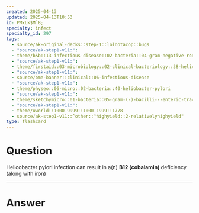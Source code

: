 ```yaml
---
created: 2025-04-13
updated: 2025-04-13T10:53
id: PMxLk$M`8;
specialty: infect
specialty_id: 297
tags:
  - source/ak-original-decks::step-1::lolnotacop::bugs
  - "source/ak-step1-v11:": 
  - theme/b&b::13-infectious-disease::02-bacteria::04-gram-negative-rods
  - "source/ak-step1-v11:": 
  - theme/firstaid::03-microbiology::02-clinical-bacteriology::38-helicobacter-pylori
  - "source/ak-step1-v11:": 
  - source/ome-banner::clinical::06-infectious-disease
  - "source/ak-step1-v11:": 
  - theme/physeo::06-micro::02-bacteria::40-heliobacter-pylori
  - "source/ak-step1-v11:": 
  - theme/sketchymicro::01-bacteria::05-gram-(-)-bacilli---enteric-tract::08-helicobacter-pylori
  - "source/ak-step1-v11:": 
  - theme/uworld::1000-9999::1000-1999::1778
  - source/ak-step1-v11::^other::^highyield::2-relativelyhighyield"
type: flashcard
---
```


# Question
Helicobacter pylori infection can result in a(n) **B12 (cobalamin)** deficiency (along with iron)

---

# Answer
